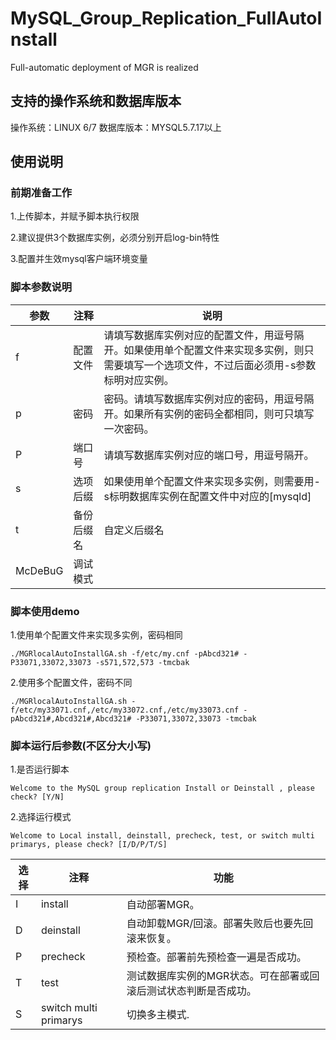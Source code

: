 # MySQL_Group_Replication_FullAutoInstall
Full-automatic deployment of MGR is realized
## 支持的操作系统和数据库版本

操作系统：LINUX 6/7
数据库版本：MYSQL5.7.17以上

## 使用说明

### 前期准备工作

 1.上传脚本，并赋予脚本执行权限

 2.建议提供3个数据库实例，必须分别开启log-bin特性

 3.配置并生效mysql客户端环境变量

### 脚本参数说明

| 参数    | 注释       | 说明                                                         |
| ------- | ---------- | ------------------------------------------------------------ |
| f       | 配置文件   | 请填写数据库实例对应的配置文件，用逗号隔开。如果使用单个配置文件来实现多实例，则只需要填写一个选项文件，不过后面必须用-s参数标明对应实例。 |
| p       | 密码       | 密码。请填写数据库实例对应的密码，用逗号隔开。如果所有实例的密码全都相同，则可只填写一次密码。 |
| P       | 端口号     | 请填写数据库实例对应的端口号，用逗号隔开。                   |
| s       | 选项后缀   | 如果使用单个配置文件来实现多实例，则需要用-s标明数据库实例在配置文件中对应的[mysqld] |
| t       | 备份后缀名 | 自定义后缀名                                                 |
| McDeBuG | 调试模式   |                                                              |

### 脚本使用demo

 1.使用单个配置文件来实现多实例，密码相同

```
./MGRlocalAutoInstallGA.sh -f/etc/my.cnf -pAbcd321# -P33071,33072,33073 -s571,572,573 -tmcbak
```

 2.使用多个配置文件，密码不同

```
./MGRlocalAutoInstallGA.sh -f/etc/my33071.cnf,/etc/my33072.cnf,/etc/my33073.cnf -pAbcd321#,Abcd321#,Abcd321# -P33071,33072,33073 -tmcbak
```

### 脚本运行后参数(不区分大小写)

1.是否运行脚本

```
Welcome to the MySQL group replication Install or Deinstall , please check? [Y/N]
```

2.选择运行模式

```
Welcome to Local install, deinstall, precheck, test, or switch multi primarys, please check? [I/D/P/T/S]
```

| 选择 | 注释                  | 功能                                                         |
| ---- | --------------------- | ------------------------------------------------------------ |
| I    | install               | 自动部署MGR。                                                |
| D    | deinstall             | 自动卸载MGR/回滚。部署失败后也要先回滚来恢复。               |
| P    | precheck              | 预检查。部署前先预检查一遍是否成功。                         |
| T    | test                  | 测试数据库实例的MGR状态。可在部署或回滚后测试状态判断是否成功。 |
| S    | switch multi primarys | 切换多主模式.                                                |
